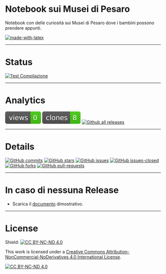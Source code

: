 # Notebook sui Musei di Pesaro
Notebook con delle curiosità sui Musei di Pesaro dove i bambini possono prendere appunti.

[![made-with-latex](https://img.shields.io/badge/Made%20with-LaTeX-1f425f.svg)](https://www.latex-project.org/)

---

# Status
[![Test Compilazione](https://github.com/Pomodoro-Musei-di-Pesaro/Pesaro-Museums-Notebook/actions/workflows/LaTeX_Action.yml/badge.svg?branch=main&event=push)](https://github.com/Pomodoro-Musei-di-Pesaro/Pesaro-Museums-Notebook/actions/workflows/LaTeX_Action.yml)

---

# Analytics
[![views](https://raw.githubusercontent.com/Pomodoro-Musei-di-Pesaro/Pesaro-Museums-Notebook/traffic/traffic-Pesaro-Museums-Notebook/views.svg)](https://github.com/Pomodoro-Musei-di-Pesaro/Pesaro-Museums-Notebook)
[![clones](https://raw.githubusercontent.com/Pomodoro-Musei-di-Pesaro/Pesaro-Museums-Notebook/traffic/traffic-Pesaro-Museums-Notebook/clones.svg)](https://github.com/Pomodoro-Musei-di-Pesaro/Pesaro-Museums-Notebook)
[![Github all releases](https://img.shields.io/github/downloads/Pomodoro-Musei-di-Pesaro/Pesaro-Museums-Notebook/total.svg)](https://GitHub.com/Pomodoro-Musei-di-Pesaro/Pesaro-Museums-Notebook/releases/)

---

# Details
[![GitHub commits](https://badgen.net/github/commits/Pomodoro-Musei-di-Pesaro/Pesaro-Museums-Notebook)](https://GitHub.com/Pomodoro-Musei-di-Pesaro/Pesaro-Museums-Notebook/commit/)
[![GitHub stars](https://badgen.net/github/stars/Pomodoro-Musei-di-Pesaro/Pesaro-Museums-Notebook)](https://GitHub.com/Pomodoro-Musei-di-Pesaro/Pesaro-Museums-Notebook/stargazers/)
[![GitHub issues](https://img.shields.io/github/issues/Pomodoro-Musei-di-Pesaro/Pesaro-Museums-Notebook.svg)](https://GitHub.com/Pomodoro-Musei-di-Pesaro/Pesaro-Museums-Notebook/issues/)
[![GitHub issues-closed](https://img.shields.io/github/issues-closed/Pomodoro-Musei-di-Pesaro/Pesaro-Museums-Notebook.svg)](https://GitHub.com/Pomodoro-Musei-di-Pesaro/Pesaro-Museums-Notebook/issues?q=is%3Aissue+is%3Aclosed)
[![GitHub forks](https://badgen.net/github/forks/Pomodoro-Musei-di-Pesaro/Pesaro-Museums-Notebook/)](https://GitHub.com/Pomodoro-Musei-di-Pesaro/Pesaro-Museums-Notebook/network/)
[![GitHub pull-requests](https://img.shields.io/github/issues-pr/Pomodoro-Musei-di-Pesaro/Pesaro-Museums-Notebook.svg)](https://GitHub.com/Pomodoro-Musei-di-Pesaro/Pesaro-Museums-Notebook/pull/)

---

# In caso di nessuna Release
- Scarica il [documento](https://nightly.link/Pomodoro-Musei-di-Pesaro/Pesaro-Museums-Notebook/workflows/LaTeX_Action/main/Quadernino.zip) dimostrativo.

---

# License 
Shield: [![CC BY-NC-ND 4.0][cc-by-nc-nd-shield]][cc-by-nc-nd]

This work is licensed under a
[Creative Commons Attribution-NonCommercial-NoDerivatives 4.0 International License][cc-by-nc-nd].

[![CC BY-NC-ND 4.0][cc-by-nc-nd-image]][cc-by-nc-nd]

[cc-by-nc-nd]: http://creativecommons.org/licenses/by-nc-nd/4.0/
[cc-by-nc-nd-image]: https://licensebuttons.net/l/by-nc-nd/4.0/88x31.png
[cc-by-nc-nd-shield]: https://img.shields.io/badge/License-CC%20BY--NC--ND%204.0-lightgrey.svg

